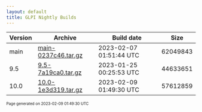 ```yaml
---
layout: default
title: GLPI Nightly Builds
---
```


Version|Archive|Build date|Size
---|---|---|---
main|[main-0237c46.tar.gz](main-0237c46.tar.gz)|2023-02-07 01:51:44 UTC|62049843
9.5|[9.5-7a19ca0.tar.gz](9.5-7a19ca0.tar.gz)|2023-01-25 00:25:53 UTC|44633651
10.0|[10.0-1e3d319.tar.gz](10.0-1e3d319.tar.gz)|2023-02-09 01:49:30 UTC|57612859

<font size="1">Page generated on 2023-02-09 01:49:30 UTC</font>
